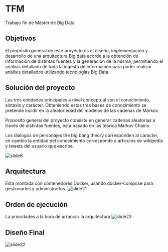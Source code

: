 # TFM
Trabajo fin de Máster de Big Data 

## Objetivos
El propósito general de este proyecto es el diseño, implementación y desarrollo de una arquitectura Big data acorde a la obtención de información de distintas fuentes y la generación de la misma, permitiendo el análisis detallado de toda la ingesta de información para poder realizar análisis detallados utilizando tecnologías Big Data.

## Solución del proyecto
Las tres entidades principales a nivel conceptual son el conocimiento, sintaxis y carácter. Obteniendo estas tres bases de conocimiento se pretende incidir en la aleatoriedad del modelos de las cadenas de Markov.  

Proposito general del proyecto consiste en generar cadenas aleatorias a través de distintas fuentes, esta basado en las teorica Markov Chains. 

Los dialogos de personajes the big bang theory corresponden al caracter, en cambio la entidad del conocimiento corresponde a articulos de wikipedía y tweets del usuario que escribe.

![slide6](https://user-images.githubusercontent.com/15144814/26886845-c821dca4-4ba6-11e7-8ee9-d0c75ee2ac43.JPG)

## Arquitectura 
Esta montada con contenedores Docker, usando docker-compose para gestionarlos y administrarlos.
![slide21](https://user-images.githubusercontent.com/15144814/26886847-c8266a76-4ba6-11e7-8277-e1a795257755.JPG)

## Orden de ejecución
La prioridades a la hora de arrancar la arquitectura
![slide23](https://user-images.githubusercontent.com/15144814/26886846-c823f50c-4ba6-11e7-953c-711d2d866d91.JPG)

## Diseño Final
![slide22](https://user-images.githubusercontent.com/15144814/26886626-2a76cae6-4ba6-11e7-9a97-e09924eb97be.JPG)
